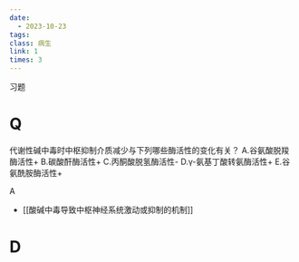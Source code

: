 ```yaml
---
date:
  - 2023-10-23
tags:
class: 病生
link: 1
times: 3
--- 
```


习题


# Q
代谢性碱中毒时中枢抑制介质减少与下列哪些酶活性的变化有关？
A.谷氨酸脱羧酶活性+
B.碳酸酐酶活性+
C.丙酮酸脱氢酶活性-
D.γ-氨基丁酸转氨酶活性+
E.谷氨酰胺酶活性+



A




- [[酸碱中毒导致中枢神经系统激动或抑制的机制]]

# D